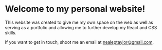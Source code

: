 # Welcome to my personal website!

This website was created to give me my own space on the web as well as serving as a portfolio and allowing me to further develop my React and CSS skills. 

If you want to get in touch, shoot me an email at nealeptaylor@gmail.com.